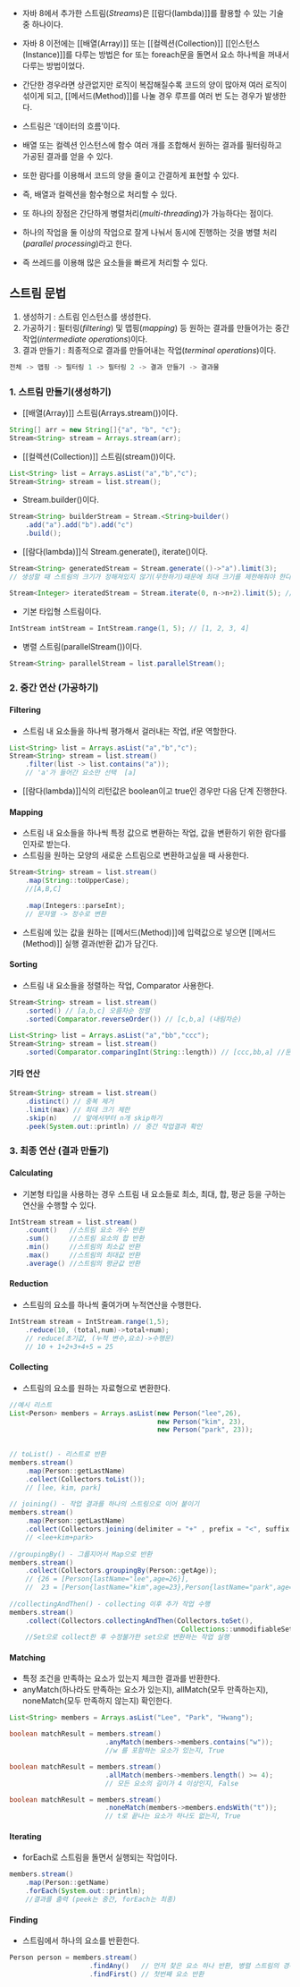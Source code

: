 - 자바 8에서 추가한 스트림(_Streams_)은 [[람다(lambda)]]를 활용할 수 있는 기술 중 하나이다.

- 자바 8 이전에는 [[배열(Array)]] 또는 [[컬렉션(Collection)]] [[인스턴스(Instance)]]를 다루는 방법은 for 또는 foreach문을 돌면서 요소 하나씩을 꺼내서 다루는 방법이었다. 

- 간단한 경우라면 상관없지만 로직이 복잡해질수록 코드의 양이 많아져 여러 로직이 섞이게 되고, [[메서드(Method)]]를 나눌 경우 루프를 여러 번 도는 경우가 발생한다.

- 스트림은 '데이터의 흐름’이다. 
- 배열 또는 컬렉션 인스턴스에 함수 여러 개를 조합해서 원하는 결과를 필터링하고 가공된 결과를 얻을 수 있다.
- 또한 람다를 이용해서 코드의 양을 줄이고 간결하게 표현할 수 있다.
- 즉, 배열과 컬렉션을 함수형으로 처리할 수 있다.

- 또 하나의 장점은 간단하게 병렬처리(_multi-threading_)가 가능하다는 점이다. 
- 하나의 작업을 둘 이상의 작업으로 잘게 나눠서 동시에 진행하는 것을 병렬 처리(_parallel processing_)라고 한다.
- 즉 쓰레드를 이용해 많은 요소들을 빠르게 처리할 수 있다.

## 스트림 문법

1. 생성하기 : 스트림 인스턴스를 생성한다.
2. 가공하기 : 필터링(_filtering_) 및 맵핑(_mapping_) 등 원하는 결과를 만들어가는 중간 작업(_intermediate operations_)이다.
3. 결과 만들기 : 최종적으로 결과를 만들어내는 작업(_terminal operations_)이다.

```java
전체 -> 맵핑 -> 필터링 1 -> 필터링 2 -> 결과 만들기 -> 결과물
```

### 1. 스트림 만들기(생성하기)

- [[배열(Array)]] 스트림(Arrays.stream())이다.

```java
String[] arr = new String[]{"a", "b", "c"};
Stream<String> stream = Arrays.stream(arr);
```

- [[컬렉션(Collection)]] 스트림(stream())이다.

```java
List<String> list = Arrays.asList("a","b","c");
Stream<String> stream = list.stream();
```

- Stream.builder()이다.

```java
Stream<String> builderStream = Stream.<String>builder()
    .add("a").add("b").add("c")
    .build(); 
```

- [[람다(lambda)]]식 Stream.generate(), iterate()이다.

```java
Stream<String> generatedStream = Stream.generate(()->"a").limit(3);
// 생성할 때 스트림의 크기가 정해져있지 않기(무한하기)때문에 최대 크기를 제한해줘야 한다.

Stream<Integer> iteratedStream = Stream.iterate(0, n->n+2).limit(5); //0,2,4,6,8
```

- 기본 타입형 스트림이다.

```java
IntStream intStream = IntStream.range(1, 5); // [1, 2, 3, 4]
```

- 병렬 스트림(parallelStream())이다.

```java
Stream<String> parallelStream = list.parallelStream();
```

### 2. 중간 연산 (가공하기)

#### Filtering

- 스트림 내 요소들을 하나씩 평가해서 걸러내는 작업, if문 역할한다.

```java
List<String> list = Arrays.asList("a","b","c");
Stream<String> stream = list.stream()
	.filter(list -> list.contains("a"));
    // 'a'가 들어간 요소만 선택  [a]
```

- [[람다(lambda)]]식의 리턴값은 boolean이고 true인 경우만 다음 단계 진행한다.

#### Mapping

- 스트림 내 요소들을 하나씩 특정 값으로 변환하는 작업, 값을 변환하기 위한 람다를 인자로 받는다.  
- 스트림을 원하는 모양의 새로운 스트림으로 변환하고싶을 때 사용한다.

```java
Stream<String> stream = list.stream()
	.map(String::toUpperCase);
	//[A,B,C]
    
    .map(Integers::parseInt);
    // 문자열 -> 정수로 변환
```

- 스트림에 있는 값을 원하는 [[메서드(Method)]]에 입력값으로 넣으면 [[메서드(Method)]] 실행 결과(반환 값)가 담긴다.

#### Sorting

- 스트림 내 요소들을 정렬하는 작업, Comparator 사용한다.

```java
Stream<String> stream = list.stream()
	.sorted() // [a,b,c] 오름차순 정렬
    .sorted(Comparator.reverseOrder()) // [c,b,a] (내림차순)
    
List<String> list = Arrays.asList("a","bb","ccc");
Stream<String> stream = list.stream()
	.sorted(Comparator.comparingInt(String::length)) // [ccc,bb,a] //문자열 길이 기준 정렬
```

#### 기타 연산

```java
Stream<String> stream = list.stream()
	.distinct() // 중복 제거
    .limit(max) // 최대 크기 제한
    .skip(n)    // 앞에서부터 n개 skip하기
    .peek(System.out::println) // 중간 작업결과 확인
```

### 3. 최종 연산 (결과 만들기)

#### Calculating

- 기본형 타입을 사용하는 경우 스트림 내 요소들로 최소, 최대, 합, 평균 등을 구하는 연산을 수행할 수 있다.

```java
IntStream stream = list.stream()
	.count()   //스트림 요소 개수 반환
    .sum()     //스트림 요소의 합 반환
    .min()     //스트림의 최소값 반환
    .max()     //스트림의 최대값 반환
    .average() //스트림의 평균값 반환
```

#### Reduction

- 스트림의 요소를 하나씩 줄여가며 누적연산을 수행한다.

```java
IntStream stream = IntStream.range(1,5);
	.reduce(10, (total,num)->total+num);
    // reduce(초기값, (누적 변수,요소)->수행문)
    // 10 + 1+2+3+4+5 = 25
```

#### Collecting

- 스트림의 요소를 원하는 자료형으로 변환한다.

```java
//예시 리스트
List<Person> members = Arrays.asList(new Person("lee",26),
									 new Person("kim", 23),
									 new Person("park", 23));
                    

// toList() - 리스트로 반환
members.stream()
	.map(Person::getLastName)
    .collect(Collectors.toList());
    // [lee, kim, park]
    
// joining() - 작업 결과를 하나의 스트링으로 이어 붙이기
members.stream()
	.map(Person::getLastName)
    .collect(Collectors.joining(delimiter = "+" , prefix = "<", suffix = ">");
    // <lee+kim+park>
    
//groupingBy() - 그룹지어서 Map으로 반환
members.stream()
	.collect(Collectors.groupingBy(Person::getAge));
	// {26 = [Person{lastName="lee",age=26}],
    //  23 = [Person{lastName="kim",age=23},Person{lastName="park",age=23}]}
    
//collectingAndThen() - collecting 이후 추가 작업 수행
members.stream()
	.collect(Collectors.collectingAndThen(Collectors.toSet(),
    									   Collections::unmodifiableSet));
	//Set으로 collect한 후 수정불가한 set으로 변환하는 작업 실행
```

#### Matching

- 특정 조건을 만족하는 요소가 있는지 체크한 결과를 반환한다.
- anyMatch(하나라도 만족하는 요소가 있는지), allMatch(모두 만족하는지), noneMatch(모두 만족하지 않는지) 확인한다.

```java
List<String> members = Arrays.asList("Lee", "Park", "Hwang");

boolean matchResult = members.stream()
						.anyMatch(members->members.contains("w")); 
						//w 를 포함하는 요소가 있는지, True

boolean matchResult = members.stream()
						.allMatch(members->members.length() >= 4); 
						// 모든 요소의 길이가 4 이상인지, False

boolean matchResult = members.stream()
						.noneMatch(members->members.endsWith("t")); 
						// t로 끝나는 요소가 하나도 없는지, True
```

#### Iterating

- forEach로 스트림을 돌면서 실행되는 작업이다.

```java
members.stream()
	.map(Person::getName)
    .forEach(System.out::println);
    //결과를 출력 (peek는 중간, forEach는 최종)
```

#### Finding

- 스트림에서 하나의 요소를 반환한다.

```java
Person person = members.stream()
					.findAny()   // 먼저 찾은 요소 하나 반환, 병렬 스트림의 경우 첫번째 요소가 보장되지 않음
                    .findFirst() // 첫번째 요소 반환
```
